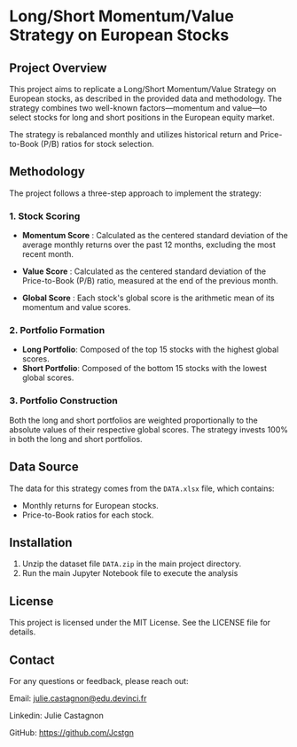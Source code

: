 # Long/Short Momentum/Value Strategy on European Stocks
## Project Overview

This project aims to replicate a Long/Short Momentum/Value Strategy on European stocks, as described in the provided data and methodology. The strategy combines two well-known factors—momentum and value—to select stocks for long and short positions in the European equity market. 

The strategy is rebalanced monthly and utilizes historical return and Price-to-Book (P/B) ratios for stock selection.

## Methodology
The project follows a three-step approach to implement the strategy:

### 1. Stock Scoring
 - **Momentum Score** : Calculated as the centered standard deviation of the average monthly returns over the past 12 months, excluding the most recent month.

 - **Value Score** : Calculated as the centered standard deviation of the Price-to-Book (P/B) ratio, measured at the end of the previous month.

 - **Global Score** : Each stock's global score is the arithmetic mean of its momentum and value scores.

### 2. Portfolio Formation
 - **Long Portfolio**: Composed of the top 15 stocks with the highest global scores.
 - **Short Portfolio**: Composed of the bottom 15 stocks with the lowest global scores.

### 3. Portfolio Construction
Both the long and short portfolios are weighted proportionally to the absolute values of their respective global scores.
The strategy invests 100% in both the long and short portfolios.

## Data Source
The data for this strategy comes from the `DATA.xlsx` file, which contains:

 - Monthly returns for European stocks.
 - Price-to-Book ratios for each stock.

## Installation
1. Unzip the dataset file `DATA.zip` in the main project directory.
2. Run the main Jupyter Notebook file to execute the analysis

## License
This project is licensed under the MIT License. See the LICENSE file for details.

## Contact
For any questions or feedback, please reach out:

Email: julie.castagnon@edu.devinci.fr

Linkedin: Julie Castagnon

GitHub: https://github.com/Jcstgn
